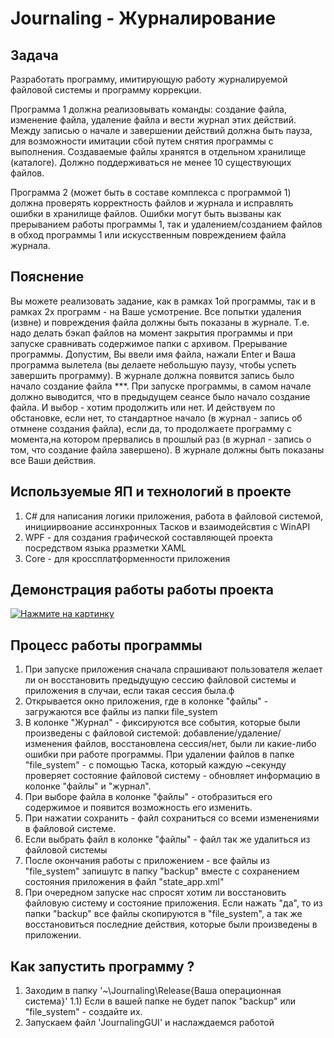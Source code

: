 # Journaling - Журналирование

## Задача
Разработать  программу,  имитирующую работу журналируемой файловой системы и программу коррекции.

Программа  1 должна  реализовывать  команды:  создание  файла, изменение файла,  удаление  файла  и вести журнал этих действий. Между записью о начале  и  завершении  действий  должна  быть   пауза, для возможности имитации  сбой  путем снятия программы с выполнения. Создаваемые файлы хранятся  в  отдельном  хранилище (каталоге). Должно поддерживаться не менее 10 существующих файлов.

Программа  2  (может  быть  в составе комплекса с программой 1) должна проверять корректность  файлов  и  журнала  и  исправлять  ошибки  в хранилище  файлов.  Ошибки  могут  быть вызваны как прерыванием работы программы  1, так и удалением/созданием файлов в обход программы 1 или искусственным повреждением файла журнала.

## Пояснение

Вы можете реализовать задание, как в рамках 1ой программы, так и в рамках 2х программ - на Ваше усмотрение. Все попытки удаления (извне) и повреждения файла должны быть показаны в журнале. Т.е. надо делать бэкап файлов на момент закрытия программы и при запуске сравнивать содержимое папки с архивом.
Прерывание программы. Допустим, Вы ввели имя файла, нажали Enter и Ваша программа вылетела (вы делаете небольшую паузу, чтобы успеть завершить программу). В журнале должна появится запись было начало создание файла ***. При запуске программы, в самом начале должно выводится, что в предыдущем сеансе было начало создание файла. И выбор - хотим продолжить или нет. И действуем по обстановке, если нет, то стандартное начало (в журнал - запись об отмнене создания файла), если да, то продолжаете программу с момента,на котором прервались в прошлый раз (в журнал - запись о том, что создание файла завершено). В журнале должны быть показаны все Ваши действия.

## Используемые ЯП и технологий в проекте
1) C# для написания логики приложения, работа в файловой системой, инициирвоание ассинхронных Тасков и взаимодейсвтия с WinAPI
2) WPF - для создания графической составляющей проекта посредством языка рразметки XAML
3) Core - для кроссплатформенности приложения

## Демонстрация работы работы проекта
[![Нажмите на картинку](https://cdn.pixabay.com/photo/2016/08/20/06/09/video-1606945_960_720.png)](https://yadi.sk/d/otFizqYUebpBVQ/%D0%9B%D0%A04_%D0%91%D0%B8%D0%BA%D0%B5%D0%B5%D0%B2%20-%20%D0%96%D1%83%D1%80%D0%BD%D0%B0%D0%BB%D0%B8%D1%80%D0%BE%D0%B2%D0%B0%D0%BD%D0%B8%D0%B5.mp4)

## Процесс работы программы
  1. При запуске приложения сначала спрашивают пользователя желает ли он восстановить предыдущую сессию файловой системы и приложения в случаи, если такая сессия была.ф
  2. Открывается окно приложения, где в колонке "файлы" - загружаются все файлы из папки file_system
  3. В колонке "Журнал" - фиксируются все события, которые были произведены с файловой системой: добавление/удаление/изменения файлов, восстановлена сессия/нет, были ли какие-либо ошибки при работе программы. При удалении файлов в папке "file_system" - с помощью Таска, который каждую ~секунду проверяет состояние файловой систему - обновляет информацию в колонке "файлы" и "журнал".
  4. При выборе файла в колонке "файлы" - отобразиться его содержимое и появится возможность его изменить.
  5. При нажатии сохранить - файл сохраниться со всеми изменениями в файловой системе.
  6. Если выбрать файл в колонке "файлы" - файл так же удалиться из файловой системы
  7. После окончания работы с приложением - все файлы из "file_system" запишутс в папку "backup" вместе с сохранением состояния приложения в файл "state_app.xml"
  8. При очередном запуске нас спросят хотим ли восстановить файловую систему и состояние приложения. Если нажать "да", то из папки "backup" все файлы скопируются в "file_system", а так же восстановиться последние действия, которые были произведены в приложении.
  
## Как запустить программу ?
1) Заходим в папку '~\Journaling\Release\{Ваша операционная система}'
  1.1) Если в вашей папке не будет папок "backup" или "file_system" - создайте их.
2) Запускаем файл 'JournalingGUI' и наслаждаемся работой

